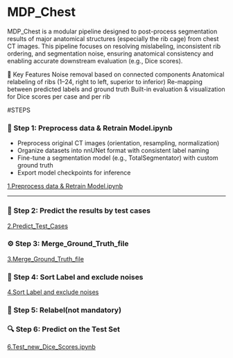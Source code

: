 # MDP_Chest

MDP_Chest is a modular pipeline designed to post-process segmentation results of major anatomical structures (especially the rib cage) from chest CT images. This pipeline focuses on resolving mislabeling, inconsistent rib ordering, and segmentation noise, ensuring anatomical consistency and enabling accurate downstream evaluation (e.g., Dice scores).

📌 Key Features
Noise removal based on connected components
Anatomical relabeling of ribs (1–24, right to left, superior to inferior)
Re-mapping between predicted labels and ground truth
Built-in evaluation & visualization for Dice scores per case and per rib


#STEPS
### 🔧 Step 1: Preprocess data & Retrain Model.ipynb
- Preprocess original CT images (orientation, resampling, normalization)
- Organize datasets into nnUNet format with consistent label naming
- Fine-tune a segmentation model (e.g., TotalSegmentator) with custom ground truth
- Export model checkpoints for inference

[1.Preprocess data & Retrain Model.ipynb](https://github.com/XingyangCui/MDP_Chest/blob/main/1.Preprocess%20data%20%26%20Retrain%20Model.ipynb)

---

### 📁 Step 2: Predict the results by test cases

[2.Predict_Test_Cases](https://github.com/XingyangCui/MDP_Chest/blob/main/2.Predict_Test_Cases.ipynb)


### ⚙️ Step 3: Merge_Ground_Truth_file


[3.Merge_Ground_Truth_file](https://github.com/XingyangCui/MDP_Chest/blob/main/3.Merge_Ground_Truth_file.ipynb)




### 🧠 Step 4: Sort Label and exclude noises

[4.Sort Label and exclude noises](https://github.com/XingyangCui/MDP_Chest/blob/main/4.Sort%20Label%20and%20exclude%20noises.ipynb)


### 🧠 Step 5: Relabel(not mandatory)




### 🔍 Step 6: Predict on the Test Set

[6.Test_new_Dice_Scores.ipynb](https://github.com/XingyangCui/MDP_Chest/blob/main/6.Test_new_Dice_Scores.ipynb)
